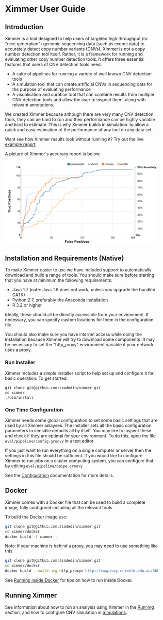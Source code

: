 # Ximmer User Guide

## Introduction

Ximmer is a tool designed to help users of targeted high throughput (or "next generation") 
genomic sequencing data (such as exome data) to accurately detect copy number variants
(CNVs). Ximmer is not a copy number detection tool itself. Rather, it is a framework for
running and evaluating other copy number detection tools. It offers three essential features
that users of CNV detection tools need:

 * A suite of pipelines for running a variety of well known CNV detection tools
 * A simulation tool that can create artificial CNVs in sequencing data for 
   the purpose of evaluating performance
 * A visualisation and curation tool that can combine results from multiple 
   CNV detection tools and allow the user to inspect them, along with 
   relevant annotations.

We created Ximmer because although there are very many CNV detection tools,
they can be hard to run and their performance can be highly variable and
hard to estimate. This is why Ximmer builds in simulation: to allow 
a quick and easy estimation of the performance of any tool on any data set.

Want see how Ximmer results look without running it? Try out the live 
[example report](http://example.ximmer.org/).

A picture of Ximmer's accuracy report is below:

![Ximmer Accuracy Report](ximmer_roc_example.png)


## Installation and Requirements (Native)

To make Ximmer easier to use we have included support to automatically 
download and build a range of tools. You should make sure before starting
that you have at minimum the following requirements:


 * Java 1.7 (note: Java 1.8 does not work, unless you upgrade the bundled GATK)
 * Python 2.7, preferably the Anaconda installation
 * R 3.2 or higher
   
Ideally, these should all be directly accessible from your environment. 
If necessary, you can specify custom locations for them in the configuration file.


You should also make sure you have internet access while doing the installation
because Ximmer will try to download some components. It may be necessary to set 
the "http_proxy" environment variable if your network uses a proxy.


### Run Installer

Ximmer includes a simple installer script to help set up and configure
it for basic operation. To get started:

```
git clone git@github.com:ssadedin/ximmer.git
cd ximmer
./bin/install
```

### One Time Configuration

Ximmer needs some global configuration to set some basic settings that are used
by all Ximmer anlayses. The installer sets all the basic configuration parameters to 
sensible defaults all by itself. You may like to inspect these and check if they are 
optimal for your environment.  To do this, open the file `eval/pipeline/config.groovy` in a text
editor. 

If you just want to run everything on a single computer or server then the settings 
in this file should be sufficient. If you would like to configure Ximmer to run jobs
on a cluster computing system, you can configure that by editing 
`eval/pipeline/bpipe.groovy`.

See the [Configuration](config.md) documentation for more details. 

## Docker

Ximmer comes with a Docker file that can be used to build a complete image,
fully configured including all the relevant tools.

To build the Docker image use:

```bash
git clone git@github.com:ssadedin/ximmer.git
cd ximmer/docker
docker build -t ximmer . 
```

Note: if your machine is behind a proxy, you may need to use something like this:

```bash
git clone git@github.com:ssadedin/ximmer.git
cd ximmer/docker
docker build --build-arg http_proxy='http://wwwproxy.unimelb.edu.au:8000' -t ximmer . 
```

See [Running inside Docker](docker.md) for tips on how to run inside Docker.

## Running Ximmer

See information about how to run an analysis using Ximmer in the [Running](running.md) 
section, and how to configure CNV simulation in [Simulations](simulations.md).
